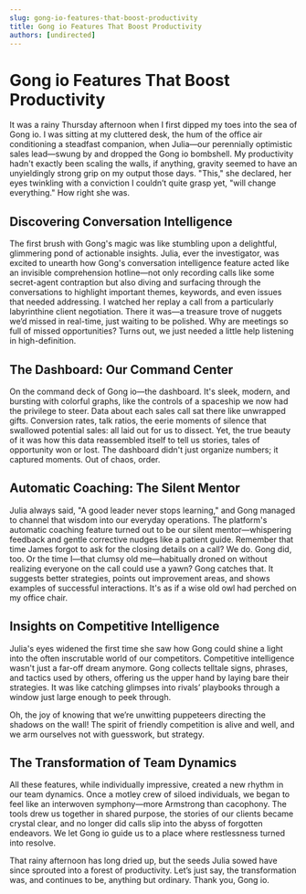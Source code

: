 ```yaml
---
slug: gong-io-features-that-boost-productivity
title: Gong io Features That Boost Productivity
authors: [undirected]
---
```


# Gong io Features That Boost Productivity

It was a rainy Thursday afternoon when I first dipped my toes into the sea of Gong io. I was sitting at my cluttered desk, the hum of the office air conditioning a steadfast companion, when Julia—our perennially optimistic sales lead—swung by and dropped the Gong io bombshell. My productivity hadn't exactly been scaling the walls, if anything, gravity seemed to have an unyieldingly strong grip on my output those days. "This," she declared, her eyes twinkling with a conviction I couldn’t quite grasp yet, "will change everything." How right she was.

## Discovering Conversation Intelligence

The first brush with Gong's magic was like stumbling upon a delightful, glimmering pond of actionable insights. Julia, ever the investigator, was excited to unearth how Gong's conversation intelligence feature acted like an invisible comprehension hotline—not only recording calls like some secret-agent contraption but also diving and surfacing through the conversations to highlight important themes, keywords, and even issues that needed addressing. I watched her replay a call from a particularly labyrinthine client negotiation. There it was—a treasure trove of nuggets we’d missed in real-time, just waiting to be polished. Why are meetings so full of missed opportunities? Turns out, we just needed a little help listening in high-definition.

## The Dashboard: Our Command Center

On the command deck of Gong io—the dashboard. It's sleek, modern, and bursting with colorful graphs, like the controls of a spaceship we now had the privilege to steer. Data about each sales call sat there like unwrapped gifts. Conversion rates, talk ratios, the eerie moments of silence that swallowed potential sales: all laid out for us to dissect. Yet, the true beauty of it was how this data reassembled itself to tell us stories, tales of opportunity won or lost. The dashboard didn't just organize numbers; it captured moments. Out of chaos, order.

## Automatic Coaching: The Silent Mentor

Julia always said, "A good leader never stops learning," and Gong managed to channel that wisdom into our everyday operations. The platform's automatic coaching feature turned out to be our silent mentor—whispering feedback and gentle corrective nudges like a patient guide. Remember that time James forgot to ask for the closing details on a call? We do. Gong did, too. Or the time I—that clumsy old me—habitually droned on without realizing everyone on the call could use a yawn? Gong catches that. It suggests better strategies, points out improvement areas, and shows examples of successful interactions. It's as if a wise old owl had perched on my office chair.

## Insights on Competitive Intelligence

Julia's eyes widened the first time she saw how Gong could shine a light into the often inscrutable world of our competitors. Competitive intelligence wasn't just a far-off dream anymore. Gong collects telltale signs, phrases, and tactics used by others, offering us the upper hand by laying bare their strategies. It was like catching glimpses into rivals’ playbooks through a window just large enough to peek through.

Oh, the joy of knowing that we’re unwitting puppeteers directing the shadows on the wall! The spirit of friendly competition is alive and well, and we arm ourselves not with guesswork, but strategy.

## The Transformation of Team Dynamics

All these features, while individually impressive, created a new rhythm in our team dynamics. Once a motley crew of siloed individuals, we began to feel like an interwoven symphony—more Armstrong than cacophony. The tools drew us together in shared purpose, the stories of our clients became crystal clear, and no longer did calls slip into the abyss of forgotten endeavors. We let Gong io guide us to a place where restlessness turned into resolve.

That rainy afternoon has long dried up, but the seeds Julia sowed have since sprouted into a forest of productivity. Let’s just say, the transformation was, and continues to be, anything but ordinary. Thank you, Gong io.